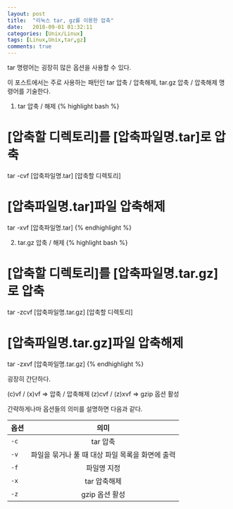 ```yaml
---
layout: post
title:  "리눅스 tar, gz를 이용한 압축"
date:   2018-09-01 01:32:11
categories: [Unix/Linux]
tags: [Linux,Unix,tar,gz]
comments: true
---
```

tar 명령어는 굉장히 많은 옵션을 사용할 수 있다.

이 포스트에서는 주로 사용하는 패턴인 tar 압축 / 압축해제, tar.gz 압축 / 압축해제 명령어를 기술한다.
<!--more-->
1. tar 압축 / 해제
{% highlight bash %}
# [압축할 디렉토리]를 [압축파일명.tar]로 압축
tar -cvf [압축파일명.tar] [압축할 디렉토리]

# [압축파일명.tar]파일 압축해제
tar -xvf [압축파일명.tar]
{% endhighlight %}

2. tar.gz 압축 / 해제
{% highlight bash %}
# [압축할 디렉토리]를 [압축파일명.tar.gz]로 압축
tar -zcvf [압축파일명.tar.gz] [압축할 디렉토리]

# [압축파일명.tar.gz]파일 압축해제
tar -zxvf [압축파일명.tar.gz]
{% endhighlight %}

굉장히 간단하다.

(c)vf / (x)vf => 압축 / 압축해제
(z)cvf / (z)xvf => gzip 옵션 활성

간략하게나마 옵션들의 의미를 설명하면 다음과 같다.

| 옵션 | 의미 |
|---|:---:|
| `-c` | tar 압축 |
| `-v` | 파일을 묶거나 풀 때 대상 파일 목록을 화면에 출력 |
| `-f` | 파일명 지정 |
| `-x` | tar 압축해제 |
| `-z` | gzip 옵션 활성 |
